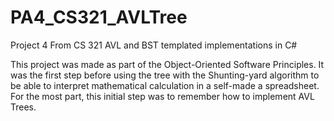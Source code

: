 # PA4_CS321_AVLTree
Project 4 From CS 321 AVL and BST templated implementations in C#

This project was made as part of the Object-Oriented Software Principles.
It was the first step before using the tree with the Shunting-yard algorithm
to be able to interpret mathematical calculation in a self-made a spreadsheet.
For the most part, this initial step was to remember how to implement AVL Trees.
